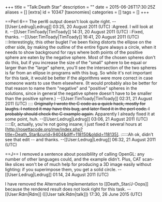+++
title = "Talk:Death Star"
description = ""
date = 2015-06-26T17:30:25Z
aliases = []
[extra]
id = 10347
[taxonomies]
categories = []
tags = []
+++

==Perl 6==
The perl6 output doesn't look quite right. --[[User:Ledrug|Ledrug]] 03:25, 20 August 2011 (UTC)
:Agreed.  I will look at it.  --[[User:TimToady|TimToady]] 14:31, 20 August 2011 (UTC)
::Fixed, thanks. --[[User:TimToady|TimToady]] 16:41, 20 August 2011 (UTC)
:::Interestingly, this other buglet I've been fixing distorts the ellipse on the other side, by making the outline of the entire figure always a circle, when it needs to show background for rays where both points of the positive sphere are eaten by the negative sphere.  Most of the chosen spheres don't do this, but if you increase the size of the "small" sphere to be equal or larger than the "large" sphere, you'll see the intersection of the two spheres is far from an ellipse in programs with this bug. So while it's not important for this task, it would be better if the algorithms were more correct in case someone wants to use them elsewhere.  (It would probably also be better for that reason to name them "negative" and "positive" spheres in the solutions, since in general the negative sphere doesn't have to be smaller than the positive sphere.) --[[User:TimToady|TimToady]] 02:31, 21 August 2011 (UTC)
:::: <s>Originally I wrote the C code as a quick hack, mostly for laughs.  I noticed it may have this bug, and later fixed it in the perl code.  I probably should check the C example again.</s> Apparently I already fixed it at some point, huh. --[[User:Ledrug|Ledrug]] 03:06, 21 August 2011 (UTC)
:::::Er, actually, you're not going insane; I just fixed it several hours at [http://rosettacode.org/mw/index.php?title=Death_Star&curid=9404&diff=118150&oldid=118135].
::::::Ah ok, didn't see that edit -- and thanks. --[[User:Ledrug|Ledrug]] 06:32, 21 August 2011 (UTC)

==J==
I removed a sentence about possiblility of calling OpenGL: any number of other languages could, and the example didn't.  Plus, CAT scan-like slices won't be of much help for producing a 3D image easily without lighting: if you superimpose them, you get a solid circle.  --[[User:Ledrug|Ledrug]] 01:14, 24 August 2011 (UTC)

I have removed the Alternative Implementation to [[Death_Star/J-Oops]] because the rendered result does not look right for this task. --[[User:Rdm|Rdm]] ([[User talk:Rdm|talk]]) 17:30, 26 June 2015 (UTC)
